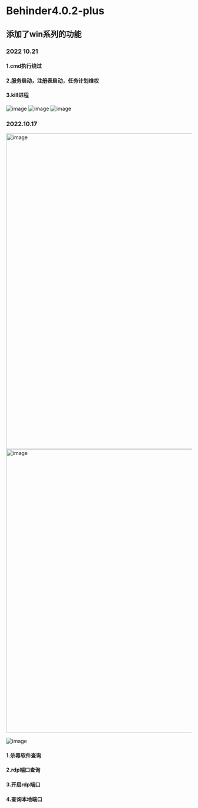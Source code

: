 # Behinder4.0.2-plus

## 添加了win系列的功能

### 2022 10.21  

   #### 1.cmd执行绕过
   #### 2.服务启动，注册表启动，任务计划维权
   #### 3.kill进程

![image](https://user-images.githubusercontent.com/23031720/197096558-c694210f-7e9a-45c1-8c9f-92aca890e7a3.png)
![image](https://user-images.githubusercontent.com/23031720/197096579-97402e46-926b-499f-8b89-da5f5721ecb5.png)
![image](https://user-images.githubusercontent.com/23031720/197096593-32d67b2b-aaf1-4086-a910-7058c5670ef7.png)



### 2022.10.17
<img width="857" alt="image" src="https://user-images.githubusercontent.com/23031720/197096755-8a5f67dd-94af-4ba4-84ca-c5d88f78cf09.png">
<img width="770" alt="image" src="https://user-images.githubusercontent.com/23031720/197096840-7aa2da7c-42ff-4121-bb3b-f6b37f82acd2.png">

![image](https://user-images.githubusercontent.com/23031720/197096930-00a2ad30-ddad-45c9-8e38-c797acb52d83.png)

  #### 1.杀毒软件查询
  #### 2.rdp端口查询
  #### 3.开启rdp端口
  #### 4.查询本地端口

